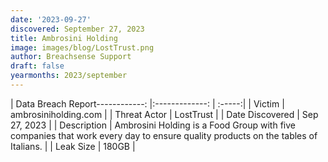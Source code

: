 ```yaml
---
date: '2023-09-27'
discovered: September 27, 2023
title: Ambrosini Holding
image: images/blog/LostTrust.png
author: Breachsense Support
draft: false
yearmonths: 2023/september
---
```


| Data Breach Report------------:     |:-------------:    | :-----:|
| Victim      | ambrosiniholding.com      | 
| Threat Actor      | LostTrust      | 
| Date Discovered      | Sep 27, 2023      | 
| Description      | Ambrosini Holding is a Food Group with five companies that work every day to ensure quality products on the tables of Italians.      | 
| Leak Size      | 180GB      | 

